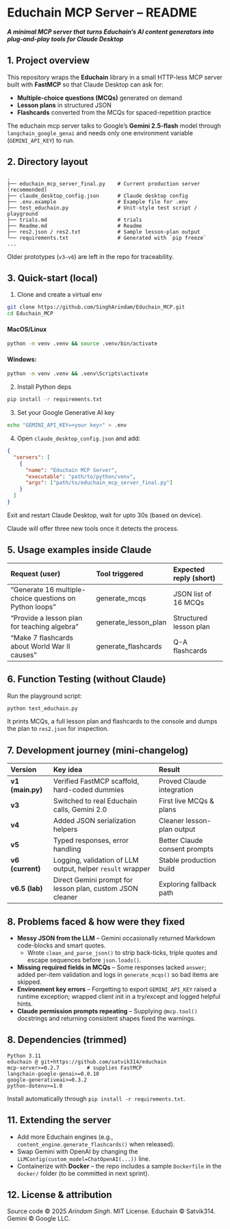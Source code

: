 # Educhain MCP Server – README

***A minimal MCP server that turns Educhain’s AI content generators into plug-and-play tools for Claude Desktop***

## 1. Project overview

This repository wraps the **Educhain** library in a small HTTP-less MCP server built with **FastMCP** so that Claude Desktop can ask for:

* **Multiple-choice questions (MCQs)** generated on demand
* **Lesson plans** in structured JSON
* **Flashcards** converted from the MCQs for spaced-repetition practice

The educhain mcp server talks to Google’s **Gemini 2.5-flash** model through `langchain_google_genai` and needs only one environment variable (`GEMINI_API_KEY`) to run.

## 2. Directory layout

```
.
├── educhain_mcp_server_final.py    # Current production server (recommended)
├── claude_desktop_config.json      # Claude desktop config
├── .env.example                    # Example file for .env
├── test_educhain.py                # Unit-style test script / playground 
├── trials.md                       # trials
├── Readme.md                       # Readme
├── res2.json / res2.txt            # Sample lesson-plan output
└── requirements.txt                # Generated with `pip freeze`
...
```

Older prototypes (`v3–v6`) are left in the repo for traceability.

## 3. Quick-start (local)

1. Clone and create a virtual env
```bash
git clone https://github.com/SinghArindam/Educhain_MCP.git
cd Educhain_MCP
```

#### MacOS/Linux

```bash
python -m venv .venv && source .venv/bin/activate  
```

#### Windows: 

```bash
python -m venv .venv && .venv\Scripts\activate
```

2. Install Python deps

```bash
pip install -r requirements.txt
```

3. Set your Google Generative AI key

```bash
echo "GEMINI_API_KEY=<your key>" > .env
```

4. Open `claude_desktop_config.json` and add:

```json
{
  "servers": [
    {
      "name": "Educhain MCP Server",
      "executable": "path/to/python/venv",
      "args": ["path/to/educhain_mcp_server_final.py"]
    }
  ]
}
```

Exit and restart Claude Desktop, wait for upto 30s (based on device).

Claude will offer three new tools once it detects the process.

## 5. Usage examples inside Claude

| Request (user) | Tool triggered | Expected reply (short) |
| :-- | :-- | :-- |
| “Generate 16 multiple-choice questions on Python loops” | generate_mcqs | JSON list of 16 MCQs |
| “Provide a lesson plan for teaching algebra” | generate_lesson_plan | Structured lesson plan |
| “Make 7 flashcards about World War II causes” | generate_flashcards | Q-A flashcards |

## 6. Function  Testing (without Claude)

Run the playground script:

```bash
python test_educhain.py
```

It prints MCQs, a full lesson plan and flashcards to the console and dumps the plan to `res2.json` for inspection.

## 7. Development journey (mini-changelog)

| Version | Key idea | Result |
| :-- | :-- | :-- |
| **v1 (main.py)** | Verified FastMCP scaffold, hard-coded dummies | Proved Claude integration |
| **v3** | Switched to real Educhain calls, Gemini 2.0 | First live MCQs \& plans |
| **v4** | Added JSON serialization helpers | Cleaner lesson-plan output |
| **v5** | Typed responses, error handling | Better Claude consent prompts |
| **v6 (current)** | Logging, validation of LLM output, helper `result` wrapper | Stable production build |
| **v6.5 (lab)** | Direct Gemini prompt for lesson plan, custom JSON cleaner | Exploring fallback path |

## 8. Problems faced \& how were they fixed

* **Messy JSON from the LLM** – Gemini occasionally returned Markdown code-blocks and smart quotes.
    - Wrote `clean_and_parse_json()` to strip back-ticks, triple quotes and escape sequences before `json.loads()`.
* **Missing required fields in MCQs** – Some responses lacked `answer`; added per-item validation and logs in `generate_mcqs()` so bad items are skipped.
* **Environment key errors** – Forgetting to export `GEMINI_API_KEY` raised a runtime exception; wrapped client init in a try/except and logged helpful hints.
* **Claude permission prompts repeating** – Supplying `@mcp.tool()` docstrings and returning consistent shapes fixed the warnings.

## 8. Dependencies (trimmed)

```
Python 3.11
educhain @ git+https://github.com/satvik314/educhain
mcp-server>=0.2.7         # supplies FastMCP
langchain-google-genai>=0.0.10
google-generativeai>=0.3.2
python-dotenv>=1.0
```

Install automatically through `pip install -r requirements.txt`.

## 11. Extending the server

* Add more Educhain engines (e.g., `content_engine.generate_flashcards()` when released).
* Swap Gemini with OpenAI by changing the `LLMConfig(custom_model=ChatOpenAI(...))` line.
* Containerize with **Docker** – the repo includes a sample `Dockerfile` in the `docker/` folder (to be committed in next sprint).


## 12. License \& attribution

Source code © 2025 *Arindam Singh*. MIT License.
Educhain © Satvik314.
Gemini © Google LLC.
